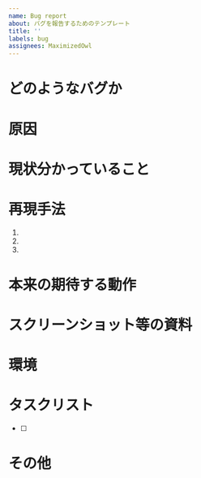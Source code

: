 ```yaml
---
name: Bug report
about: バグを報告するためのテンプレート
title: ''
labels: bug
assignees: MaximizedOwl
---
```


# どのようなバグか

# 原因

# 現状分かっていること

# 再現手法

1.
2.
3.

# 本来の期待する動作

# スクリーンショット等の資料

# 環境

# タスクリスト

- [ ]

# その他

